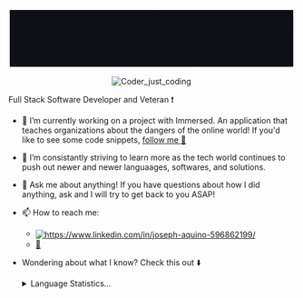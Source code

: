 <p align="center"> <img src="https://github.com/ImJkino/ImJkino/blob/main/For%20Beginners%20(1).gif"
 
</p>
<p align="center"  >
     <img                   src="https://camo.githubusercontent.com/cae12fddd9d6982901d82580bdf321d81fb299141098ca1c2d4891870827bf17/68747470733a2f2f6d69726f2e6d656469756d2e636f6d2f6d61782f313336302f302a37513379765349765f7430696f4a2d5a2e676966" alt="Coder_just_coding" height="300" width="500" />
</P

Full Stack Software Developer and Veteran :exclamation:

- 🔭 I’m currently working on a project with Immersed. An application that teaches organizations about the dangers of the online world! If you'd like to see some code snippets, [follow me :running:](https://github.com/ImJkino/Immersed) 
- 🌱 I’m consistantly striving to learn more as the tech world continues to push out newer and newer languaages, softwares, and solutions. 
- 💬 Ask me about anything! If you have questions about how I did anything, ask and I will try to get back to you ASAP!
- 📫 How to reach me: 
     - <a href="/https://www.linkedin.com/in/joseph-aquino-596862199/" target="blank"><img align="center"                                     src="https://raw.githubusercontent.com/rahuldkjain/github-profile-readme-generator/master/src/images/icons/Social/linked-in-alt.svg" alt="https://www.linkedin.com/in/joseph-aquino-596862199/" height="20" width="30" /></a>
     - [:email:](mailto:joseph.aquino.engineer@gmail.com?subject=[GitHub])
- Wondering about what I know? Check this out :arrow_down:

     <details>
          <summary>Language Statistics...</summary><br/>
               <p align="center">
                    <img
                      src="https://wakatime.com/share/@1c6d8319-554f-4e3e-943b-2849e151563a/fa7bdec2-c2f6-4ed3-b895-91bf702f4f93.svg" width="500" height="500"
                      alt="Alternative Text"
                    />
               </p>
                    <p align="center">
                         <img src="https://cdn.dribbble.com/users/1320653/screenshots/3492217/media/5009efbdc19e8cf760a8604c9d7eb14b.gif" alt="octopus" height="100" width="100" />
                    </p>
                         <p align="center">*Happy Octopus!*</p>
     </details>

